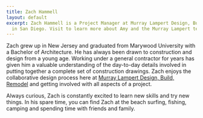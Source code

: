 ```yaml
---
title: Zach Hammell
layout: default
excerpt: Zach Hammell is a Project Manager at Murray Lampert Design, Build, Remodel
  in San Diego. Visit to learn more about Amy and the Murray Lampert team.
---
```


Zach grew up in New Jersey and graduated from Marywood University with a Bachelor of Architecture. He has always been drawn to construction and design from a young age. Working under a general contractor for years has given him a valuable understanding of the day-to-day details involved in putting together a complete set of construction drawings. Zach enjoys the collaborative design process here at [Murray Lampert Design, Build, Remodel](/) and getting involved with all aspects of a project.

Always curious, Zach is constantly excited to learn new skills and try new things. In his spare time, you can find Zach at the beach surfing, fishing, camping and spending time with friends and family.
